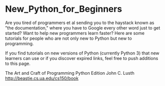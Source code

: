 New_Python_for_Beginners
========================

Are you tired of programmers et al sending you to the haystack known as "the documentation," where you have to Google every other word just to get started? Want to help new programmers learn faster? Here are some tutorials for people who are not only new to Python but new to programming. 

If you find tutorials on new versions of Python (currently Python 3) that new learners can use or if you discover expired links, feel free to push additions to this page.

The Art and Craft of Programming
Python Edition
John C. Lusth
http://beastie.cs.ua.edu/cs150/book


